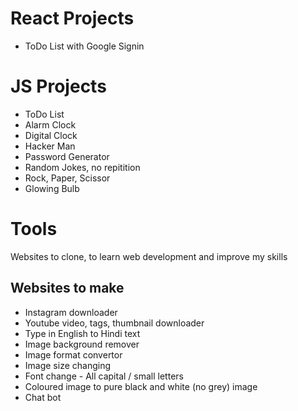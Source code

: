 # React Projects
- ToDo List with Google Signin

# JS Projects
- ToDo List
- Alarm Clock
- Digital Clock
- Hacker Man
- Password Generator
- Random Jokes, no repitition
- Rock, Paper, Scissor
- Glowing Bulb


# Tools
Websites to clone, to learn web development and improve my skills

## Websites to make
- Instagram downloader
- Youtube video, tags, thumbnail downloader
- Type in English to Hindi text
- Image background remover
- Image format convertor
- Image size changing
- Font change - All capital / small letters
- Coloured image to pure black and white (no grey) image 
- Chat bot
